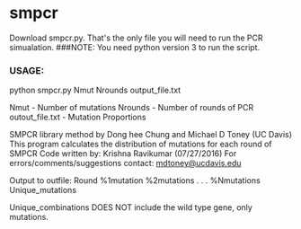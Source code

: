 # smpcr

Download smpcr.py. That's the only file you will need to run the PCR simualation.
###NOTE: 
You need python version 3 to run the script.

### USAGE:
python smpcr.py Nmut Nrounds output_file.txt

Nmut - Number of mutations
Nrounds  - Number of rounds of PCR
outout_file.txt - Mutation Proportions

SMPCR library method by Dong hee Chung and Michael D Toney (UC Davis)
This program calculates the distribution of mutations for each round of SMPCR
Code written by: Krishna Ravikumar (07/27/2016)
For errors/comments/suggestions contact: mdtoney@ucdavis.edu

Output to outfile:    Round   %1mutation   %2mutations  . . .  %Nmutations   Unique_mutations

Unique_combinations DOES NOT include the wild type gene, only mutations. 
